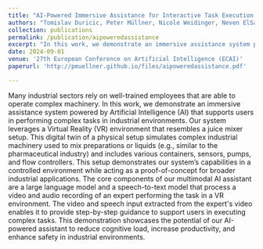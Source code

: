 ```yaml
---
title: "AI-Powered Immersive Assistance for Interactive Task Execution in Industrial Environments"
authors: "Tomislav Duricic, Peter Müllner, Nicole Weidinger, Neven ElSayed, Dominik Kowald, Eduardo Veas"
collection: publications
permalink: /publication/aipoweredassistance
excerpt: "In this work, we demonstrate an immersive assistance system powered by Artificial Intelligence (AI) that supports users in performing complex tasks in industrial environments. Our system leverages a Virtual Reality (VR) environment that resembles a juice mixer setup. This digital twin of a physical setup simulates complex industrial machinery used to mix preparations or liquids (e.g., similar to the pharmaceutical industry) and includes various containers, sensors, pumps, and flow controllers. The core components of our multimodal AI assistant are a large language model and a speech-to-text model that process a video and audio recording of an expert performing the task in a VR environment. This demonstration showcases the potential of our AI-powered assistant to reduce cognitive load, increase productivity, and enhance safety in industrial environments."
date: 2024-09-01
venue: '27th European Conference on Artificial Intelligence (ECAI)'
paperurl: 'http://pmuellner.github.io/files/aipoweredassistance.pdf'

---
```

Many industrial sectors rely on well-trained employees that are able to operate complex machinery. In this work, we demonstrate an immersive assistance system powered by Artificial Intelligence (AI) that supports users in performing complex tasks in industrial environments. Our system leverages a Virtual Reality (VR) environment that resembles a juice mixer setup. This digital twin of a physical setup simulates complex industrial machinery used to mix preparations or liquids (e.g., similar to the pharmaceutical industry) and includes various containers, sensors, pumps, and flow controllers. This setup demonstrates our system’s capabilities in a controlled environment while acting as a proof-of-concept for broader industrial applications. The core components of our multimodal AI assistant are a large language model and a speech-to-text model that process a video and audio recording of an expert performing the task in a VR environment. The video and speech input extracted from the expert's video enables it to provide step-by-step guidance to support users in executing complex tasks. This demonstration showcases the potential of our AI-powered assistant to reduce cognitive load, increase productivity, and enhance safety in industrial environments.